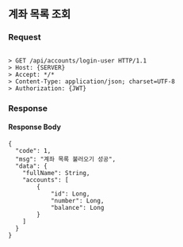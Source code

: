 ## 계좌 목록 조회

### Request
```

> GET /api/accounts/login-user HTTP/1.1
> Host: {SERVER}
> Accept: */*
> Content-Type: application/json; charset=UTF-8
> Authorization: {JWT}

```

### Response

#### Response Body
```
{
  "code": 1,
  "msg": "계좌 목록 불러오기 성공",
  "data": {
    "fullName": String,
    "accounts": [
    	{
        	"id": Long,
            "number": Long,
            "balance": Long
        }
    ]
  }
}
```